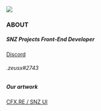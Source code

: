 <img align="center" src="https://github-readme-stats.vercel.app/api?username=it-zeusx&theme=dark&hide_border=true&bg_color=0D1117&text_color=D9D9D9&hide_title=true&icon_color=ee1c3e" />

### ABOUT
##### SNZ Projects Front-End Developer
[Discord](https://discord.gg/E6G8tqKzbY)
###### .zeusx#2743

##### Our artwork 
[CFX.RE / SNZ UI](https://forum.cfx.re/t/esx-qbcore-paid-snz-ui-fully-customizable-user-interface-0-04ms/4778133/20)
